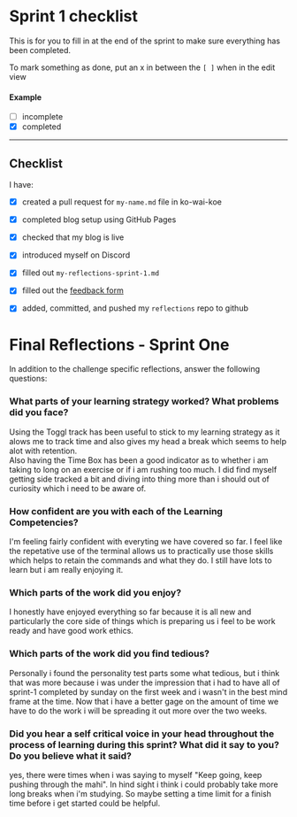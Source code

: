 # Sprint 1 checklist

This is for you to fill in at the end of the sprint to make sure everything has been completed.

To mark something as done, put an x in between the `[ ]` when in the edit view

#### Example
- [ ] incomplete
- [x] completed

---

## Checklist
I have:
- [x] created a pull request for `my-name.md` file in ko-wai-koe
- [x] completed blog setup using GitHub Pages 
- [x] checked that my blog is live
- [x] introduced myself on Discord
- [x] filled out `my-reflections-sprint-1.md`
- [x] filled out the [feedback form](https://handbook.eda.nz/foundations/resources/feedback)
- [x] added, committed, and pushed my `reflections` repo to github


# Final Reflections - Sprint One 

In addition to the challenge specific reflections, answer the following questions:

### What parts of your learning strategy worked? What problems did you face?

Using the Toggl track has been useful to stick to my learning strategy as it alows me to track time and also gives my head a break which seems to help alot with retention.  
Also having the Time Box has been a good indicator as to whether i am taking to long on an exercise or if i am rushing too much. I did find myself getting side tracked a bit and diving into thing more than i should out of curiosity which i need to be aware of.  
  
### How confident are you with each of the Learning Competencies?  
  
I'm feeling fairly confident with everyting we have covered so far. I feel like the repetative use of the terminal allows us to practically use those skills which helps  to retain the commands and what they do. I still have lots to learn but i am really enjoying it.  
  
### Which parts of the work did you enjoy?  
  
I honestly have enjoyed everything so far because it is all new and particularly the core side of things which is preparing us i feel to be work ready and have good work ethics.  

### Which parts of the work did you find tedious?

Personally i found the personality test parts some what tedious, but i think that was more because i was under the impression that i had to have all of sprint-1 completed by sunday on the first week and i wasn't in the best mind frame at the time. Now that i have a better gage on the amount of time we have to do the work i will be spreading it out more over the two weeks.  

### Did you hear a self critical voice in your head throughout the process of learning during this sprint? What did it say to you? Do you believe what it said?

yes, there were times when i was saying to myself "Keep going, keep pushing through the mahi". In hind sight i think i could probably take more long breaks when i'm studying. So maybe setting a time limit for a finish time before i get started could be helpful.
